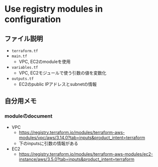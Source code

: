 # Use registry modules in configuration

## ファイル説明
- `terraform.tf`
- `main.tf`
  - VPC, EC2のmoduleを使用
- `variables.tf`
  - VPC, EC2モジュールで使う引数の値を変数化
- `outputs.tf`
  - EC2のpublic IPアドレスとsubnetの情報

## 自分用メモ
### moduleのdocument
- VPC
  - https://registry.terraform.io/modules/terraform-aws-modules/vpc/aws/3.14.0?tab=inputs&product_intent=terraform
  - 下のinputsに引数の情報がある
- EC2
  - https://registry.terraform.io/modules/terraform-aws-modules/ec2-instance/aws/3.5.0?tab=inputs&product_intent=terraform